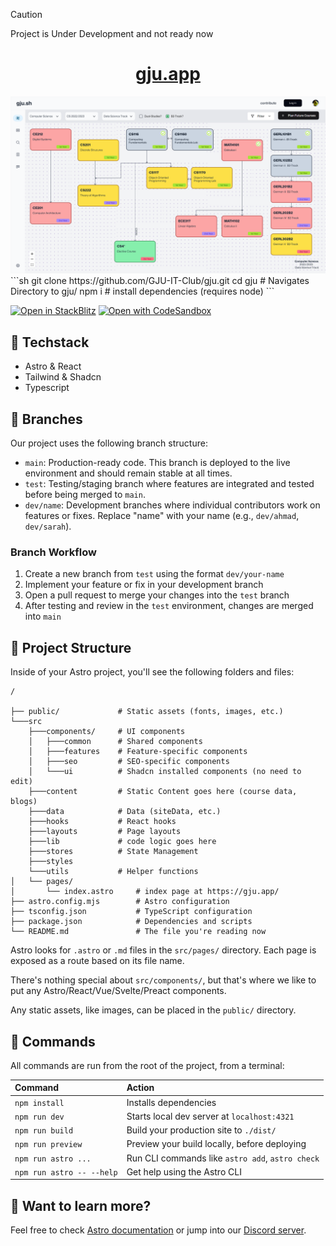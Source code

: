 > [!CAUTION]
> Project is Under Development and not ready now


<div align="center">
    <a href="https://gju.app"><h1>gju.app</h1></a>
    <img src="https://raw.githubusercontent.com/GJU-IT-Club/gju/main/public/cover.png" alt="Cover"/>
</div>
```sh
git clone https://github.com/GJU-IT-Club/gju.git
cd gju  # Navigates Directory to gju/
npm i   # install dependencies (requires node) 
```

[![Open in StackBlitz](https://developer.stackblitz.com/img/open_in_stackblitz.svg)](https://stackblitz.com/github/GJU-IT-Club/gju)
[![Open with CodeSandbox](https://assets.codesandbox.io/github/button-edit-lime.svg)](https://codesandbox.io/p/sandbox/github/GJU-IT-Club/gju)

## 👾 Techstack

- Astro & React
- Tailwind & Shadcn
- Typescript

## 🌿 Branches

Our project uses the following branch structure:

- `main`: Production-ready code. This branch is deployed to the live environment and should remain stable at all times.
- `test`: Testing/staging branch where features are integrated and tested before being merged to `main`.
- `dev/name`: Development branches where individual contributors work on features or fixes. Replace "name" with your name (e.g., `dev/ahmad`, `dev/sarah`).

### Branch Workflow

1. Create a new branch from `test` using the format `dev/your-name`
2. Implement your feature or fix in your development branch
3. Open a pull request to merge your changes into the `test` branch
4. After testing and review in the `test` environment, changes are merged into `main`

## 🚀 Project Structure

Inside of your Astro project, you'll see the following folders and files:

```text
/

├── public/             # Static assets (fonts, images, etc.)
└───src
    ├───components/     # UI components
    │   ├───common      # Shared components
    │   ├───features    # Feature-specific components
    │   ├───seo         # SEO-specific components
    │   └───ui          # Shadcn installed components (no need to edit)
    ├───content         # Static Content goes here (course data, blogs)
    ├───data            # Data (siteData, etc.)
    ├───hooks           # React hooks
    ├───layouts         # Page layouts
    ├───lib             # code logic goes here
    ├───stores          # State Management
    ├───styles
    └───utils           # Helper functions
│   └── pages/
│       └── index.astro     # index page at https://gju.app/
├── astro.config.mjs        # Astro configuration
├── tsconfig.json           # TypeScript configuration
├── package.json            # Dependencies and scripts
└── README.md               # The file you're reading now
```

Astro looks for `.astro` or `.md` files in the `src/pages/` directory. Each page is exposed as a route based on its file name.

There's nothing special about `src/components/`, but that's where we like to put any Astro/React/Vue/Svelte/Preact components.

Any static assets, like images, can be placed in the `public/` directory.

## 🧞 Commands

All commands are run from the root of the project, from a terminal:

| Command                   | Action                                           |
| :------------------------ | :----------------------------------------------- |
| `npm install`             | Installs dependencies                            |
| `npm run dev`             | Starts local dev server at `localhost:4321`      |
| `npm run build`           | Build your production site to `./dist/`          |
| `npm run preview`         | Preview your build locally, before deploying     |
| `npm run astro ...`       | Run CLI commands like `astro add`, `astro check` |
| `npm run astro -- --help` | Get help using the Astro CLI                     |

## 👀 Want to learn more?

Feel free to check [Astro documentation](https://docs.astro.build) or jump into our [Discord server](https://discord.gg/cFCzxjD3gJ).
